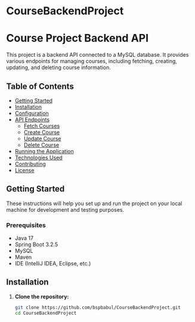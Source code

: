 # CourseBackendProject
# Course Project Backend API

This project is a backend API connected to a MySQL database. It provides various endpoints for managing courses, including fetching, creating, updating, and deleting course information.

## Table of Contents

- [Getting Started](#getting-started)
- [Installation](#installation)
- [Configuration](#configuration)
- [API Endpoints](#api-endpoints)
  - [Fetch Courses](#fetch-courses)
  - [Create Course](#create-course)
  - [Update Course](#update-course)
  - [Delete Course](#delete-course)
- [Running the Application](#running-the-application)
- [Technologies Used](#technologies-used)
- [Contributing](#contributing)
- [License](#license)

## Getting Started

These instructions will help you set up and run the project on your local machine for development and testing purposes.

### Prerequisites

- Java 17
- Spring Boot 3.2.5
- MySQL
- Maven
- IDE (IntelliJ IDEA, Eclipse, etc.)

## Installation

1. **Clone the repository:**

   ```bash
   git clone https://github.com/bspbabul/CourseBackendProject.git
   cd CourseBackendProject
